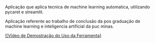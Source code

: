 Aplicação que aplica tecnica de machine learning automatica, utilizando pycaret e streamlit.

Aplicação referente ao trabalho de conclusão da pos graduação de machine learning e inteligencia artificial da puc minas.


[![Vídeo de Demostração do Uso da Ferramenta]]({automl-tcc-demo.mp4} "Demo da Ferramenta")
